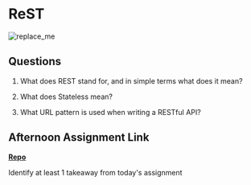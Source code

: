 # ReST

![replace_me](https://codeworks.blob.core.windows.net/public/assets/img/illustrations/placeholder.svg)

## Questions

1. What does REST stand for, and in simple terms what does it mean?

2. What does Stateless mean?

3. What URL pattern is used when writing a RESTful API?

## Afternoon Assignment Link

**[Repo](https://github.com/{{ghname}}/<ASSIGNMENT_REPO>)**

Identify at least 1 takeaway from today's assignment
